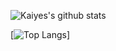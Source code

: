 ![Kaiyes's github stats](https://github-readme-stats.vercel.app/api?username=kaiyes&count_private=true&show_icons=true&theme=gruvbox)

[![Top Langs](https://github-readme-stats.vercel.app/api/top-langs/?username=kaiyes)]
